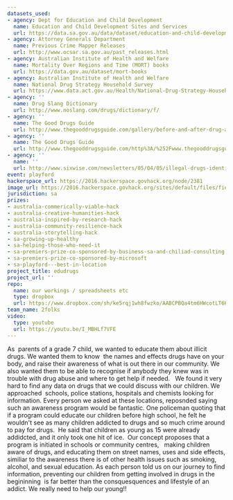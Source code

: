 ```yaml
---
datasets_used:
- agency: Dept for Education and Child Development
  name: Education and Child Development Sites and Services
  url: https://data.sa.gov.au/data/dataset/education-and-child-development-sites-and-services/resource/20e183ee-8537-4917-b97c-9687038d469b
- agency: Attorney Generals Department
  name: Previous Crime Mapper Releases
  url: http://www.ocsar.sa.gov.au/past_releases.html
- agency: Australian Institute of Health and Welfare
  name: Mortality Over Regions and Time (MORT) books
  url: https://data.gov.au/dataset/mort-books
- agency: Australian Institute of Health and Welfare
  name: National Drug Strategy Household Survey
  url: https://www.data.act.gov.au/Health/National-Drug-Strategy-Household-Survey-Selected-T/2p27-r96j
- agency: ''
  name: Drug Slang Dictionary
  url: http://www.noslang.com/drugs/dictionary/f/
- agency: ''
  name: The Good Drugs Guide
  url: http://www.thegooddrugsguide.com/gallery/before-and-after-drug-abuse/cocaine-abuse/cocaine-abuse-effects.htm
- agency: ''
  name: The Good Drugs Guide
  url: http://www.thegooddrugsguide.com/http%3A/%252Fwww.thegooddrugsguide.com/gallery/before-and-after-drug-abuse/crystal-meth-abuse/the-risks-of-meth-use.htm
- agency: ''
  name: ''
  url: http://www.sixwise.com/newsletters/05/04/05/illegal-drugs-identification-chart-what-they-look-like--amp-how-to-recognize-their-effects.htm
event: playford
hackerspace_url: https://2016.hackerspace.govhack.org/node/2381
image_url: https://2016.hackerspace.govhack.org/sites/default/files/field/image/IMG_5531_0.jpg
jurisdiction: sa
prizes:
- australia-commerically-viable-hack
- australia-creative-humanities-hack
- australia-inspired-by-research-hack
- australia-community-resilience-hack
- australia-storytelling-hack
- sa-growing-up-healthy
- sa-helping-those-who-need-it
- sa-premiers-prize-co-sponsored-by-business-sa-and-chiliad-consulting
- sa-premiers-prize-co-sponsored-by-microsoft
- sa-playford---best-in-location
project_title: edudrugs
project_url: ''
repo:
  name: our workings / spreadsheets etc
  type: dropbox
  url: https://www.dropbox.com/sh/ke5rqj1wh8fwzko/AABCPBQa4tm6HWcotLT6KOSla?dl=0
team_name: 2folks
video:
  type: youtube
  url: https://youtu.be/I_MBHLf7VFE
---
```


As  parents of a grade 7 child, we wanted to educate them about illicit drugs. We wanted them to know  the names and effects drugs have on your body, and raise their awareness of what is out there in our community. We also wanted them to be able to recognise if anybody they knew was in trouble with drug abuse and where to get help if needed.  
We found it very hard to find any data on drugs that we could discuss with our children. We approached  schools, police stations, hospitals and chemists looking for information. Every person we asked at these locations, reposnded saying such an awareness program would be fantastic. One policeman quoting that if a program could educate our children before high school, he felt he wouldn't see as many children addicted to drugs and so much crime around to pay for drugs.  He said that children as young as 15 were already addidcted, and it only took one hit of ice.  Our concept proposes that a program is initiated in schools or community centres,   making children aware of drugs, and educating them on street names, uses and side effects, similiar to the awareness there is of other health issues such as smoking, alcohol, and sexual education.
As each person told us on our journey to find information, preventing our children from getting involved in drugs in the begininning  is far better than the consquesquences and lifestyle of an addict.
We really need to help our young!!